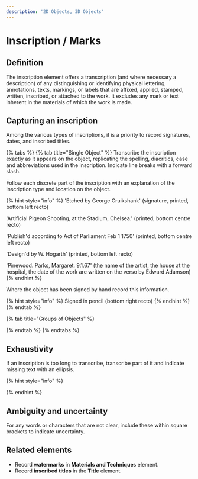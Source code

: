 ```yaml
---
description: '2D Objects, 3D Objects'
---
```


# Inscription / Marks

## Definition

The inscription element offers a transcription \(and where necessary a description\) of any distinguishing or identifying physical lettering, annotations, texts, markings, or labels that are affixed, applied, stamped, written, inscribed, or attached to the work. It excludes any mark or text inherent in the materials of which the work is made.

## Capturing an inscription

Among the various types of inscriptions, it is a priority to record signatures, dates, and inscribed titles.

{% tabs %}
{% tab title="Single Object" %}
Transcribe the inscription exactly as it appears on the object, replicating the spelling, diacritics, case and abbreviations used in the inscription. Indicate line breaks with a forward slash.

Follow each discrete part of the inscription with an explanation of the inscription type and location on the object.

{% hint style="info" %}
'Etched by George Cruikshank' \(signature, printed, bottom left recto\)

'Artificial Pigeon Shooting, at the Stadium, Chelsea.' \(printed, bottom centre recto\)

'Publish'd according to Act of Parliament Feb 1 1750' \(printed, bottom centre left recto\)

'Design'd by W. Hogarth' \(printed, bottom left recto\) 

'Pinewood. Parks, Margaret. 9.1.67' \(the name of the artist, the house at the hospital, the date of the work are written on the verso by Edward Adamson\)
{% endhint %}

Where the object has been signed by hand record this information. 

{% hint style="info" %}
Signed in pencil \(bottom right recto\)
{% endhint %}
{% endtab %}

{% tab title="Groups of Objects" %}

{% endtab %}
{% endtabs %}

## Exhaustivity

If an inscription is too long to transcribe, transcribe part of it and indicate missing text with an ellipsis.

{% hint style="info" %}

{% endhint %}

## Ambiguity and uncertainty

For any words or characters that are not clear, include these within square brackets to indicate uncertainty.

## Related elements

* Record **watermarks** in **Materials and Technique**s element.
* Record **inscribed titles** in the **Title** element. 

